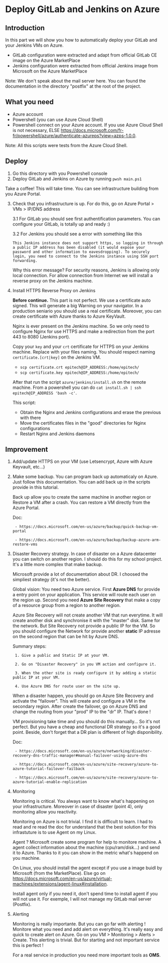 # Deploy GitLab and Jenkins on Azure

## Introduction

In this part we will show you how to automatically deploy your GitLab and your Jenkins VMs on Azure.
- GitLab configuration were extracted and adapt from official GitLab CE image on the Azure MarketPlace
- Jenkins configuration were extracted from official Jenkins image from Microsoft on the Azure MarketPlace

Note: We don't speak about the mail server here. You can found the documentation in the directory "postfix" at the root of the project.

## What you need

- Azure account
- Powershell (you can use Azure Cloud Shell)
- Powershell connect on your Azure account. If you use Azure Cloud Shell is not necessary, ELSE https://docs.microsoft.com/fr-fr/powershell/azure/authenticate-azureps?view=azps-1.0.0.

Note: All this scripts were tests from the Azure Cloud Shell.

## Deploy

1. Go this directory with you Powershell console
2. Deploy GitLab and Jenkins on Azure by running `pwsh main.ps1`

Take a coffee! This will take time. You can see infrastructure building from you Azure Portal.

3. Check that you infrastructure is up. For do this, go on Azure Portal > VMs > IP/DNS address

    3.1 For GitLab you should see first authentification parameters. You can configure your GitLab, is totally up and ready :)
  
    3.2 For Jenkins you should see a error with something like this 
  
      `This Jenkins instance does not support https, so logging in through a public IP address has been disabled (it would expose your password and other information to eavesdropping). To securely login, you need to connect to the Jenkins instance using SSH port forwarding.`
  
    Why this error message? For security reasons, Jenkins is allowing only local connection. For allow connection from Internet we will install a reverse proxy on the Jenkins machine.
  

4. Install HTTPS Reverse Proxy on Jenkins

    **Before continue.** This part is not perfect. We use a certificate auto signed. This will generate a big Warning on your navigator. In a production seniario you should use a real certificate. Moreover, you can create certificate with Azure thanks to Azure KeyVault.
    
    Nginx is ever present on the Jenkins machine. So we only need to configure Nginx for use HTTPS and make a redirection from the port 443 to 8080 (Jenkins port).
    
    Copy your `key` and your `crt` certificate for HTTPS on your Jenkins machine. Replace with your files naming. You should respect naming `certificate.[crt|key]` on the Jenkins VM.

    - `scp certificate.crt epitech@IP_ADDRESS:/home/epitech/`
    - `scp certificate.key epitech@IP_ADDRESS:/home/epitech/`

    After that run the script `azure/jenkins/install.sh` on the remote machine. From a powershell you can do `cat install.sh | ssh epitech@IP_ADDRESS 'bash -c'`.
    
    This script:
      - Obtain the Nginx and Jenkins configurations and erase the previous with there
      - Move the certificates files in the "good" directories for Nginx configurations
      - Restart Nginx and Jenkins daemons

## Improvement

1. Add/update HTTPS on your VM (use Letsencrypt, Azure with Azure Keyvault, etc...)

2. Make some backup. You can program back up automaticaly on Azure. Just follow this documentation. You can add back up in the scripts provide in this tutorial.

    Back up allow you to create the same machine in another region or Restore a VM after a crash. You can restore a VM directly from the Azure Portal.

    Doc:

        - https://docs.microsoft.com/en-us/azure/backup/quick-backup-vm-portal

        - https://docs.microsoft.com/en-us/azure/backup/backup-azure-arm-restore-vms

3. Disaster Recovery strategy. In case of disaster on a Azure datacenter you can switch on another region. I should do this for my school project. It's a little more complex that make backup.

    Microsoft provide a lot of documentation about DR. I choosed the simpliest strategy (it's not the better).

    Global vision: You need two Azure service. First **Azure DNS** for provide a entry point on your application. This service will route each user on the region up. Second you need **Azure Site Recovery** that make a copy of a resource group from a region to another region.

    Azure Site Recovery will not create another VM that run everytime. It will create another disk and synchronise it with the "master" disk. Same for the network. But Site Recovery not provide a public IP for the VM. So you should configure the Network for provide another **static** IP adresse on the second region that can be hit by Azure DNS.

    Summary steps:

        1. Give a public and Static IP at your VM.

        2. Go on "Disaster Recovery" in you VM action and configure it.

        3. When the other site is ready configure it by adding a static public IP at your VM.

        4. Use Azure DNS for route user on the site up.

    When a disaster happen, you should go on Azure Site Recovery and activate the "failover". This will create and configure a VM in the secondary region. After create the failover, go on Azure DNS and change the routing from your "prod" IP to the "dr" IP. That's done !
    
    VM provisioning take time and you should do this manually... So it's not perfect. But you have a cheap and functional DR strategy so it's a good point. Beside, don't forget that a DR plan is different of high disponibility.

    Doc:

        - https://docs.microsoft.com/en-us/azure/networking/disaster-recovery-dns-traffic-manager#manual-failover-using-azure-dns

        - https://docs.microsoft.com/en-us/azure/site-recovery/azure-to-azure-tutorial-failover-failback

        - https://docs.microsoft.com/en-us/azure/site-recovery/azure-to-azure-tutorial-enable-replication


5. Monitoring

    Monitoring is critical. You always want to know what's happening on your infrastructure. Moreover in case of disaster (point 4), only monitoring allow you reactivity.

    Monitoring on Azure is not trivial. I find it is difficult to learn. I had to read and re read the doc for understand that the best solution for this infrastuture is to use Agent on my Linux.

    Agent ? Microsoft create some program for help to monitore machine. A agent collect information about the machine (cpu/ram/disk...) and send it to Azure. Thanks to it you can show in the metric what's happend on you machine.

    On Linux, you should install the agent except if you use a image buidl by Microsoft (from the MarketPlace). Else go on https://docs.microsoft.com/en-us/azure/virtual-machines/extensions/agent-linux#installation.

    Install agent only if you need it, don't spend time to install agent if you will not use it. For exemple, I will not manage my GitLab mail server (Postfix).


6. Alerting

    Monitoring is really importante. But you can go far with alerting ! Monitore what you need and add alert on everything. It's really easy and quick to create alert on Azure. Go on you VM > Monitoring > Alerts > Create. This alerting is trivial. But for starting and not important service this is perfect !

    For a real service in production you need more important tools as **OMS**.
